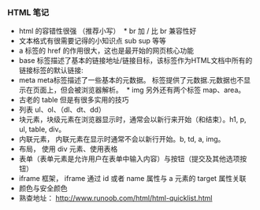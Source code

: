 ### HTML 笔记
  * html 的容错性很强 （推荐小写）
  * br 加 / 比 br 兼容性好
  * 文本格式有很需要记得的小知识点 sub sup 等等
  * a 标签的 href 的作用很大，这也是最开始的网页核心功能
  * base  标签描述了基本的链接地址/链接目标，该标签作为HTML文档中所有的链接标签的默认链接:
  * meta meta标签描述了一些基本的元数据。<meta> 标签提供了元数据.元数据也不显示在页面上，但会被浏览器解析。
  * img 另外还有两个标签 map、area。
  * 古老的 table 但是有很多实用的技巧
  * 列表 ul、ol、（dl、dt、dd）
  * 块元素，块级元素在浏览器显示时，通常会以新行来开始（和结束）。h1, p, ul, table, div。
  * 内联元素， 内联元素在显示时通常不会以新行开始。b, td, a, img。
  * 布局， 使用 div 元素、使用表格
  * 表单（表单元素是允许用户在表单中输入内容）与按钮（提交及其他选项按钮）
  * iframe 框架， iframe 通过 id 或者 name 属性与 a 元素的 target 属性关联
  * 颜色与安全颜色
  * 熟查地址： http://www.runoob.com/html/html-quicklist.html
